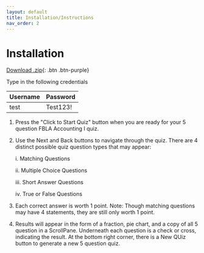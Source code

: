 ```yaml
---
layout: default
title: Installation/Instructions
nav_order: 2
---
```


# Installation

[Download .zip](https://github.com/Quidology/Quidology-Desktop/archive/main.zip){: .btn .btn-purple} 

Type in the following credentials

Username | Password
|---|---|
test | Test123!

1. Press the "Click to Start Quiz" button when you are ready for your 5 question FBLA Accounting I quiz.

2. Use the Next and Back buttons to navigate through the quiz. There are 4 distinct possible quiz question types that may appear:

    i. Matching Questions
    
    ii. Multiple Choice Questions
    
    iii. Short Answer Questions
    
    iv. True or False Questions

3. Each correct answer is worth 1 point. Note: Though matching questions may have 4 statements, they are still only worth 1 point.

4. Results will appear in the form of a fraction, pie chart, and a copy of all 5 question in a ScrollPane. Underneath each question is a check or cross, indicating the result. At the bottom right corner, there is a New QUiz button to generate a new 5 question quiz.
